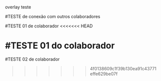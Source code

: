 overlay
teste

#TESTE de conexão com outros colaboradores

#TESTE 01 de colaborador
<<<<<<< HEAD

#TESTE 01 do colaborador
=======
#TESTE 02 de colaborador
>>>>>>> 4f0138609c1f39b130ea91c43771effe629be07f
